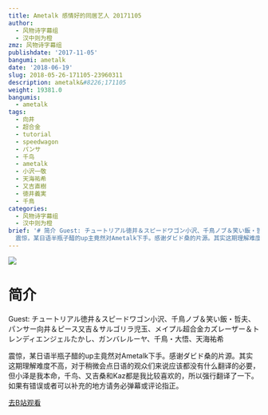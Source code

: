 ```yaml
---
title: Ametalk 感情好的同居艺人 20171105
author:
  - 风物诗字幕组
  - 汉中则为橙
zmz: 风物诗字幕组
publishdate: '2017-11-05'
bangumi: ametalk
date: '2018-06-19'
slug: 2018-05-26-171105-23960311
description: ametalk&#8226;171105
weight: 19381.0
bangumis:
  - ametalk
tags:
  - 向井
  - 超合金
  - tutorial
  - speedwagon
  - パンサ
  - 千鸟
  - ametalk
  - 小沢一敬
  - 天海祐希
  - 又吉直樹
  - 徳井義実
  - 千鳥
categories:
  - 风物诗字幕组
  - 汉中则为橙
brief: '# 简介 Guest: チュートリアル徳井＆スピードワゴン小沢、千鳥ノブ＆笑い飯・哲夫、パンサー向井＆ピース又吉＆サルゴリラ児玉、メイプル超合金カズレーザー＆トレンディエンジェルたかし、ガンバレルーヤ、千鳥・大悟、天海祐希
  震惊，某日语半瓶子醋的up主竟然对Ametalk下手。感谢ダビド桑的片源。其实这期理解难度不高，对于稍微会点日语的观众们来说应该都没有什么翻译的必要，但小泽是我本命，千鸟、又吉桑和Kaz都是我比较喜欢的，所以强行翻译了一下。如果有错误或者可以补充的地方请务必弹幕或评论指正。'
---
```

![](https://i.imgur.com/fhuDMQ7.jpg)
# 简介  
Guest: チュートリアル徳井＆スピードワゴン小沢、千鳥ノブ＆笑い飯・哲夫、パンサー向井＆ピース又吉＆サルゴリラ児玉、メイプル超合金カズレーザー＆トレンディエンジェルたかし、ガンバレルーヤ、千鳥・大悟、天海祐希

震惊，某日语半瓶子醋的up主竟然对Ametalk下手。感谢ダビド桑的片源。其实这期理解难度不高，对于稍微会点日语的观众们来说应该都没有什么翻译的必要，但小泽是我本命，千鸟、又吉桑和Kaz都是我比较喜欢的，所以强行翻译了一下。如果有错误或者可以补充的地方请务必弹幕或评论指正。  

[去B站观看](https://www.bilibili.com/video/av23960311/)
 

